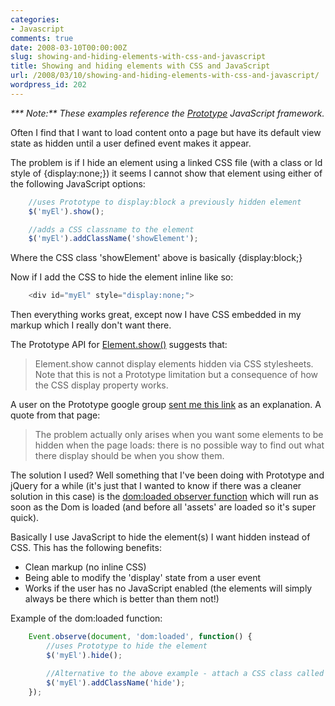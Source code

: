 ```yaml
---
categories:
- Javascript
comments: true
date: 2008-03-10T00:00:00Z
slug: showing-and-hiding-elements-with-css-and-javascript
title: Showing and hiding elements with CSS and JavaScript
url: /2008/03/10/showing-and-hiding-elements-with-css-and-javascript/
wordpress_id: 202
---
```


_*** Note:** These examples reference the [Prototype](http://www.prototypejs.org/) JavaScript framework._

Often I find that I want to load content onto a page but have its default view state as hidden until a user defined event makes it appear.

The problem is if I hide an element using a linked CSS file (with a class or Id style of {display:none;}) it seems I cannot show that element using either of the following JavaScript options:

``` javascript
	//uses Prototype to display:block a previously hidden element
	$('myEl').show();

	//adds a CSS classname to the element
	$('myEl').addClassName('showElement');
```

Where the CSS class 'showElement' above is basically {display:block;}

Now if I add the CSS to hide the element inline like so:

``` javascript
	<div id="myEl" style="display:none;">
```

Then everything works great, except now I have CSS embedded in my markup which I really don't want there.

The Prototype API for [Element.show()](http://www.prototypejs.org/api/element/show) suggests that:


> Element.show cannot display elements hidden via CSS stylesheets. Note that this is not a Prototype limitation but a consequence of how the CSS display property works.


A user on the Prototype google group [sent me this link](http://tobielangel.com/2006/12/31/why-the-css-display-property-sucks) as an explanation. A quote from that page:


> The problem actually only arises when you want some elements to be hidden when the page loads: there is no possible way to find out what there display should be when you show them.


The solution I used? Well something that I've been doing with Prototype and jQuery for a while (it's just that I wanted to know if there was a cleaner solution in this case) is the [dom:loaded observer function](http://www.chapter31.com/2008/01/23/taking-advantage-of-dom-on-ready-and-event-observers-using-prototypejs/) which will run as soon as the Dom is loaded (and before all 'assets' are loaded so it's super quick).

Basically I use JavaScript to hide the element(s) I want hidden instead of CSS. This has the following benefits:

  * Clean markup (no inline CSS)
  * Being able to modify the 'display' state from a user event
  * Works if the user has no JavaScript enabled (the elements will simply always be there which is better than them not!)

Example of the dom:loaded function:

``` javascript
	Event.observe(document, 'dom:loaded', function() {
		//uses Prototype to hide the element
		$('myEl').hide();

		//Alternative to the above example - attach a CSS class called 'hide' (with has {display:none;}) to the element
		$('myEl').addClassName('hide');
	});
```
